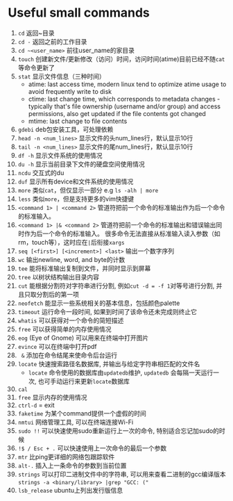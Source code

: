 # Useful small commands
1. `cd` 返回~目录
2. `cd -` 返回之前的工作目录
3. `cd ~<user_name>` 前往user_name的家目录
4. `touch` 创建新文件/更新修改（访问）时间，访问时间(atime)目前已经不随`cat`等命令更新了
5. `stat` 显示文件信息（三种时间）
    * atime: last access time, modern linux tend to optimize atime usage to avoid frequently write to disk
    * ctime: last change time, which corresponds to metadata changes - typically that's file ownership (username and/or group) and access permissions, 
      also get updated if the file contents got changed
    * mtime: last change to file contents
6. `gdebi` deb包安装工具，可处理依赖
7. `head -n <num_lines>` 显示文件的头num_lines行，默认显示10行
8. `tail -n <num_lines>` 显示文件的尾num_lines行，默认显示10行
9. `df -h` 显示文件系统的使用情况
10. `du -h` 显示当前目录下文件的硬盘空间使用情况
11. `ncdu` 交互式的du
12. `duf` 显示所有device和文件系统的使用情况
13. `more` 类似`cat`，但仅显示一部分 e.g `ls -alh | more`
14. `less` 类似`more`，但是支持更多的vim快捷键
15. `<command 1> | <command 2>` 管道符把前一个命令的标准输出作为后一个命令的标准输入。
16. `<command 1> |& <command 2>` 管道符把前一个命令的标准输出和错误输出同时作为后一个命令的标准输入。
    很多命令无法直接从标准输入读入参数（如rm，touch等），这时应在`|`后衔接`xargs`
17. `seq [<first>] [<increment>] <last>` 输出一个数字序列
18. `wc` 输出newline, word, and byte的计数
19. `tee` 能将标准输出复制到文件，并同时显示到屏幕
20. `tree` 以树状结构输出目录内容
21. `cut` 能根据分割符对字符串进行分割, 例如`cut -d = -f 1`对等号进行分割, 并且只取分割后的第一项
22. `neofetch` 能显示一些系统相关的基本信息，包括颜色palette
23. `timeout` 运行命令一段时间, 如果到时间了该命令还未完成则终止它
24. `whatis` 可以获得对一个命令的简短描述
25. `free` 可以获得简单的内存使用情况
26. `eog` (Eye of Gnome) 可以用来在终端中打开图片
27. `evince` 可以在终端中打开pdf
28. ` &` 添加在命令结尾来使命令后台运行
29. `locate` 快速搜索路径名数据库, 并输出与给定字符串相匹配的文件名
    - `locate` 命令使用的数据库由`updatedb`维护, `updatedb` 会每隔一天运行一次, 也可手动运行来更新`locate`数据库
30. `cal`
31. `free` 显示内存的使用情况
32. `ctrl-d` = exit
33. `faketime` 为某个command提供一个虚假的时间
34. `nmtui` 网络管理工具, 可以在终端连接Wi-Fi
35. `sudo !!` 可以快速使用sudo重新运行上一次的命令, 特别适合忘记加sudo的时候
36. `!$ / Esc + .` 可以快速使用上一次命令的最后一个参数
37. `mtr` 比ping更详细的网络包跟踪软件
38. `alt-.` 插入上一条命令的参数到当前位置
39. `strings` 可以打印二进制文件中的字符串, 可以用来查看二进制的gcc编译版本`strings -a <binary/library> |grep "GCC: ("`
40. `lsb_release` ubuntu上列出发行版信息
